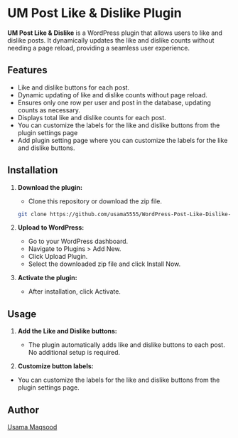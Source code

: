 # UM Post Like & Dislike Plugin

**UM Post Like & Dislike** is a WordPress plugin that allows users to like and dislike posts. It dynamically updates the like and dislike counts without needing a page reload, providing a seamless user experience.

## Features

- Like and dislike buttons for each post.
- Dynamic updating of like and dislike counts without page reload.
- Ensures only one row per user and post in the database, updating counts as necessary.
- Displays total like and dislike counts for each post.
- You can customize the labels for the like and dislike buttons from the plugin settings page
- Add plugin setting page where you can customize the labels for the like and dislike buttons.

## Installation

1. **Download the plugin:**
   - Clone this repository or download the zip file.

   ```sh
   git clone https://github.com/usama5555/WordPress-Post-Like-Dislike-Plugin.git

2. **Upload to WordPress:**

    - Go to your WordPress dashboard.
    - Navigate to Plugins > Add New.
    - Click Upload Plugin.
    - Select the downloaded zip file and click Install Now.

3. **Activate the plugin:**

    - After installation, click Activate.

## Usage
1. **Add the Like and Dislike buttons:**

    - The plugin automatically adds like and dislike buttons to each post.
No additional setup is required.

2. **Customize button labels:**

- You can customize the labels for the like and dislike buttons from the plugin settings page.

## Author
[Usama Maqsood](www.linkedin.com/in/usama55)
